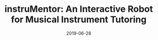 ---
title: "instruMentor: An Interactive Robot for Musical Instrument Tutoring"
collection: publications
permalink: /publication/2019-06-28-instruMentor
excerpt: ''
date: 2019-06-28
venue: 'Annual Conference Towards Autonomous Robotic Systems'
paperurl: 'https://link.springer.com/chapter/10.1007/978-3-030-23807-0_25'
---